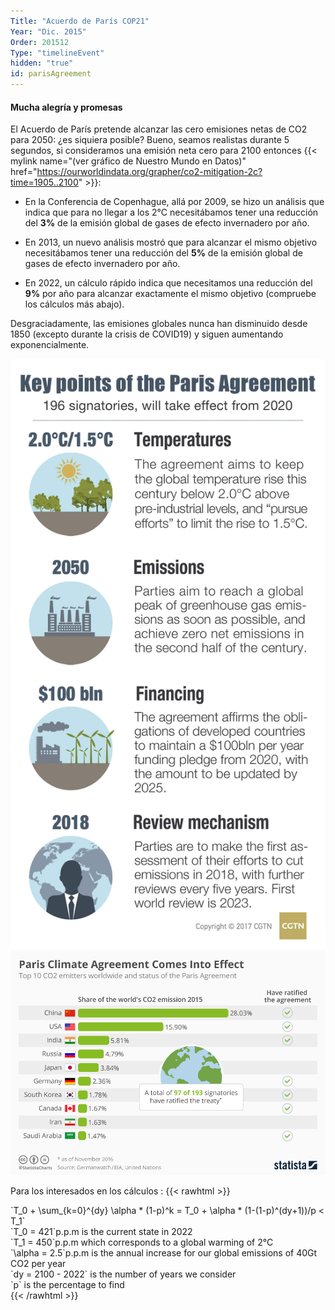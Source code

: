 ```yaml
---
Title: "Acuerdo de París COP21"
Year: "Dic. 2015"
Order: 201512
Type: "timelineEvent"
hidden: "true"
id: parisAgreement
---
```


#### Mucha alegría y promesas

El Acuerdo de París pretende alcanzar las cero emisiones netas de CO2 para 2050: ¿es siquiera posible? Bueno, seamos realistas durante 5 segundos, si consideramos una emisión neta cero para 2100 entonces {{< mylink name="(ver gráfico de Nuestro Mundo en Datos)" href="https://ourworldindata.org/grapher/co2-mitigation-2c?time=1905..2100" >}}:

* En la Conferencia de Copenhague, allá por 2009, se hizo un análisis que indica que para no llegar a los 2°C necesitábamos tener una reducción del **3%** de la emisión global de gases de efecto invernadero por año.
    
* En 2013, un nuevo análisis mostró que para alcanzar el mismo objetivo necesitábamos tener una reducción del **5%** de la emisión global de gases de efecto invernadero por año.
    
* En 2022, un cálculo rápido indica que necesitamos una reducción del **9%** por año para alcanzar exactamente el mismo objetivo (compruebe los cálculos más abajo).
    

Desgraciadamente, las emisiones globales nunca han disminuido desde 1850 (excepto durante la crisis de COVID19) y siguen aumentando exponencialmente.

![](/img/ecology/timelines/main/paris-agreement.jpeg) 
![](/img/ecology/timelines/main/paris-climate-agreement-into-effect.jpeg)

Para los interesados en los cálculos :
{{< rawhtml >}}
<div class="cmath"> `T_0 + \sum_{k=0}^{dy} \alpha * (1-p)^k = T_0 + \alpha * (1-(1-p)^(dy+1))/p < T_1`</div>
<div class="cmath"> `T_0 = 421`p.p.m is the current state in 2022</div>
<div class="cmath"> `T_1 = 450`p.p.m which corresponds to a global warming of 2°C</div>
<div class="cmath"> `\alpha = 2.5`p.p.m is the annual increase for our global emissions of 40Gt CO2 per year</div>
<div class="cmath"> `dy = 2100 - 2022` is the number of years we consider</div>
<div class="cmath"> `p` is the percentage to find</div>
{{< /rawhtml >}}
